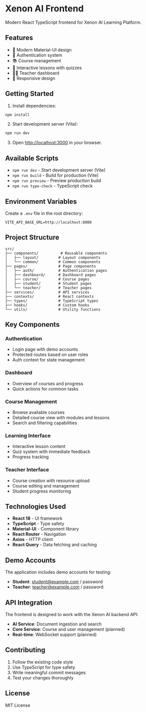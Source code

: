 # Xenon AI Frontend

Modern React TypeScript frontend for Xenon AI Learning Platform.

## Features

- 🎨 Modern Material-UI design
- 🔐 Authentication system
- 📚 Course management
- 📖 Interactive lessons with quizzes
- 👨‍🏫 Teacher dashboard
- 📱 Responsive design

## Getting Started

1. Install dependencies:
```bash
npm install
```

2. Start development server (Vite):
```bash
npm run dev
```

3. Open [http://localhost:3000](http://localhost:3000) in your browser.

## Available Scripts

- `npm run dev` - Start development server (Vite)
- `npm run build` - Build for production (Vite)
- `npm run preview` - Preview production build
- `npm run type-check` - TypeScript check

## Environment Variables

Create a `.env` file in the root directory:

```env
VITE_API_BASE_URL=http://localhost:8000
```

## Project Structure

```
src/
├── components/          # Reusable components
│   ├── layout/         # Layout components
│   └── common/         # Common components
├── pages/              # Page components
│   ├── auth/           # Authentication pages
│   ├── dashboard/      # Dashboard pages
│   ├── course/         # Course pages
│   ├── student/        # Student pages
│   └── teacher/        # Teacher pages
├── services/           # API services
├── contexts/           # React contexts
├── types/              # TypeScript types
├── hooks/              # Custom hooks
└── utils/              # Utility functions
```

## Key Components

### Authentication
- Login page with demo accounts
- Protected routes based on user roles
- Auth context for state management

### Dashboard
- Overview of courses and progress
- Quick actions for common tasks

### Course Management
- Browse available courses
- Detailed course view with modules and lessons
- Search and filtering capabilities

### Learning Interface
- Interactive lesson content
- Quiz system with immediate feedback
- Progress tracking

### Teacher Interface
- Course creation with resource upload
- Course editing and management
- Student progress monitoring

## Technologies Used

- **React 18** - UI framework
- **TypeScript** - Type safety
- **Material-UI** - Component library
- **React Router** - Navigation
- **Axios** - HTTP client
- **React Query** - Data fetching and caching

## Demo Accounts

The application includes demo accounts for testing:

- **Student**: student@example.com / password
- **Teacher**: teacher@example.com / password

## API Integration

The frontend is designed to work with the Xenon AI backend API:

- **AI Service**: Document ingestion and search
- **Core Service**: Course and user management (planned)
- **Real-time**: WebSocket support (planned)

## Contributing

1. Follow the existing code style
2. Use TypeScript for type safety
3. Write meaningful commit messages
4. Test your changes thoroughly

## License

MIT License
